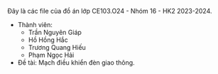 Đây là các file của đồ án lớp CE103.O24 - Nhóm 16 - HK2 2023-2024.
+ Thành viên:
  - Trần Nguyên Giáp
  - Hồ Hồng Hắc
  - Trương Quang Hiếu
  - Phạm Ngọc Hải
+ Đề tài: Mạch điều khiển đèn giao thông.
